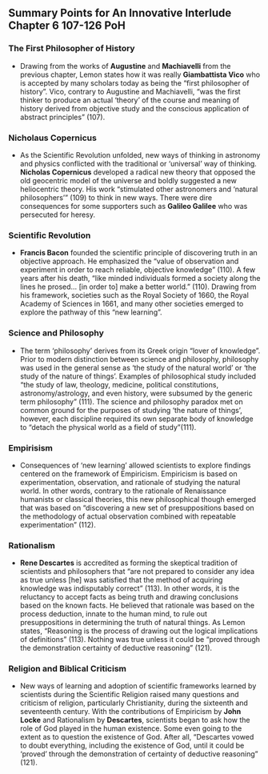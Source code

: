 ## **Summary Points for An Innovative Interlude Chapter 6 107-126 PoH**

### The First Philosopher of History

- Drawing from the works of **Augustine** and **Machiavelli** from the previous chapter, Lemon states how it was really **Giambattista Vico** who is accepted by many scholars today as being the “first philosopher of history”. Vico, contrary to Augustine and Machiavelli, “was the first thinker to produce an actual ‘theory’ of the course and meaning of history derived from objective study and the conscious application of abstract principles” (107).

### Nicholaus Copernicus

- As the Scientific Revolution unfolded, new ways of thinking in astronomy and physics conflicted with the traditional or ‘universal’ way of thinking. **Nicholas Copernicus** developed a radical new theory that opposed the old geocentric model of the universe and boldly suggested a new heliocentric theory. His work “stimulated other astronomers and ‘natural philosophers’” (109) to think in new ways. There were dire consequences for some supporters such as **Galileo Galilee** who was persecuted for heresy. 

### Scientific Revolution

- **Francis Bacon** founded the scientific principle of discovering truth in an objective approach. He emphasized the “value of observation and experiment in order to reach reliable, objective knowledge” (110). A few years after his death, “like minded individuals formed a society along the lines he prosed… [in order to] make a better world.” (110). Drawing from his framework, societies such as the Royal Society of 1660, the Royal Academy of Sciences in 1661, and many other societies emerged to explore the pathway of this “new learning”. 

### Science and Philosophy

- The term ‘philosophy’ derives from its Greek origin “lover of knowledge”. Prior to modern distinction between science and philosophy, philosophy was used in the general sense as ‘the study of the natural world’ or ‘the study of the nature of things’. Examples of philosophical study included “the study of law, theology, medicine, political constitutions, astronomy/astrology, and even history, were subsumed by the generic term philosophy” (111). The science and philosophy paradox met on common ground for the purposes of studying ‘the nature of things’, however, each discipline required its own separate body of knowledge to “detach the physical world as a field of study”(111).   

### Empirisism

- Consequences of ‘new learning’ allowed scientists to explore findings centered on the framework of Empiricism. Empiricism is based on experimentation, observation, and rationale of studying the natural world. In other words, contrary to the rationale of Renaissance humanists or classical theories, this new philosophical though emerged that was based on “discovering a new set of presuppositions based on the methodology of actual observation combined with repeatable experimentation” (112). 

### Rationalism

- **Rene Descartes** is accredited as forming the skeptical tradition of scientists and philosophers that “are not prepared to consider any idea as true unless [he] was satisfied that the method of acquiring knowledge was indisputably correct” (113). In other words, it is the reluctancy to accept facts as being truth and drawing conclusions based on the known facts. He believed that rationale was based on the process deduction, innate to the human mind, to rule out presuppositions in determining the truth of natural things. As Lemon states, “Reasoning is the process of drawing out the logical implications of definitions” (113). Nothing was true unless it could be “proved through the demonstration certainty of deductive reasoning” (121).

### Religion and Biblical Criticism

- New ways of learning and adoption of scientific frameworks learned by scientists during the Scientific Religion raised many questions and criticism of religion, particularly Christianity, during the sixteenth and seventeenth century. With the contributions of Empiricism by **John Locke** and Rationalism by **Descartes**, scientists began to ask how the role of God played in the human existence. Some even going to the extent as to question the existence of God. After all, “Descartes vowed to doubt everything, including the existence of God, until it could be ‘proved’ through the demonstration of certainty of deductive reasoning” (121).


